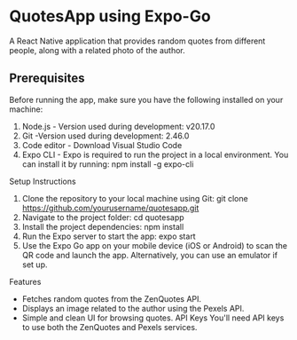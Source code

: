 # QuotesApp using Expo-Go
A React Native application that provides random quotes from different people, along with a related photo of the author.

## Prerequisites
Before running the app, make sure you have the following installed on your machine:

  1. Node.js - Version used during development: v20.17.0
  2. Git -Version used during development: 2.46.0
  3. Code editor - Download Visual Studio Code
  4. Expo CLI - Expo is required to run the project in a local environment.
     You can install it by running:  npm install -g expo-cli

Setup Instructions
  1. Clone the repository to your local machine using Git: git clone https://github.com/yourusername/quotesapp.git
  2. Navigate to the project folder: cd quotesapp
  3. Install the project dependencies: npm install
  4. Run the Expo server to start the app: expo start
  5. Use the Expo Go app on your mobile device (iOS or Android) to scan the QR code and launch the app. Alternatively, you can use an emulator if set up.

Features
- Fetches random quotes from the ZenQuotes API.
- Displays an image related to the author using the Pexels API.
- Simple and clean UI for browsing quotes.
API Keys
You'll need API keys to use both the ZenQuotes and Pexels services. 
